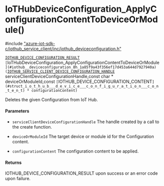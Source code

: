 # IoTHubDeviceConfiguration_ApplyConfigurationContentToDeviceOrModule()

\#include ["azure-iot-sdk-c/iothub_service_client/inc/iothub_deviceconfiguration.h"](../iot-c-ref-iothub-deviceconfiguration-h.md)  

[`IOTHUB_DEVICE_CONFIGURATION_RESULT`](#iothub__deviceconfiguration_8h_1ac7d4e5e1c224c46fc993541e145b59d6) `[`IoTHubDeviceConfiguration_ApplyConfigurationContentToDeviceOrModule`](#iothub__deviceconfiguration_8h_1a85f9a43f356ef17d453a644d7927940a)(`[`IOTHUB_SERVICE_CLIENT_DEVICE_CONFIGURATION_HANDLE`](#iothub__deviceconfiguration_8h_1a6b6d0ee5e70f65ee692e420e50ef805c) serviceClientDeviceConfigurationHandle,const char * deviceOrModuleId,const `[`IOTHUB_DEVICE_CONFIGURATION_CONTENT`](#struct_i_o_t_h_u_b___d_e_v_i_c_e___c_o_n_f_i_g_u_r_a_t_i_o_n___c_o_n_t_e_n_t) * configurationContent)`

Deletes the given Configuration from IoT Hub.

#### Parameters
* `serviceClientDeviceConfigurationHandle` The handle created by a call to the create function. 

* `deviceOrModuleId` The target device or module id for the Configuration content. 

* `configurationContent` The configuration content to be applied.

#### Returns
IOTHUB_DEVICE_CONFIGURATION_RESULT upon success or an error code upon failure.

